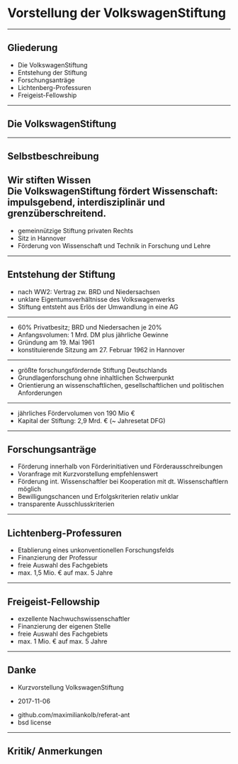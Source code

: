 # Vorstellung der VolkswagenStiftung
---
## Gliederung
* Die VolkswagenStiftung
* Entstehung der Stiftung
* Forschungsanträge
* Lichtenberg-Professuren
* Freigeist-Fellowship
---
## Die VolkswagenStiftung
---
## Selbstbeschreibung
Wir stiften Wissen  
Die VolkswagenStiftung fördert Wissenschaft: impulsgebend, interdisziplinär und grenzüberschreitend.
---
* gemeinnützige Stiftung privaten Rechts
* Sitz in Hannover
* Förderung von Wissenschaft und Technik in Forschung und Lehre
---
## Entstehung der Stiftung
* nach WW2: Vertrag zw. BRD und Niedersachsen
* unklare Eigentumsverhältnisse des Volkswagenwerks
* Stiftung entsteht aus Erlös der Umwandlung in eine AG
---
* 60% Privatbesitz; BRD und Niedersachen je 20%
* Anfangsvolumen: 1 Mrd. DM plus jährliche Gewinne
* Gründung am 19. Mai 1961
* konstituierende Sitzung am 27. Februar 1962 in Hannover
---
* größte forschungsfördernde Stiftung Deutschlands
* Grundlagenforschung ohne inhaltlichen Schwerpunkt
* Orientierung an wissenschaftlichen, gesellschaftlichen und politischen Anforderungen
---
* jährliches Fördervolumen von 190 Mio €
* Kapital der Stiftung: 2,9 Mrd. € (~ Jahresetat DFG)
---
## Forschungsanträge
* Förderung innerhalb von Förderinitiativen und Förderausschreibungen
* Voranfrage mit Kurzvorstellung empfehlenswert
* Förderung int. Wissenschaftler bei Kooperation mit dt. Wissenschaftlern möglich
* Bewilligungschancen und Erfolgskriterien relativ unklar
* transparente Ausschlusskriterien
---
## Lichtenberg-Professuren
* Etablierung eines unkonventionellen Forschungsfelds
* Finanzierung der Professur
* freie Auswahl des Fachgebiets
* max. 1,5 Mio. € auf max. 5 Jahre
---
## Freigeist-Fellowship
* exzellente Nachwuchswissenschaftler
* Finanzierung der eigenen Stelle
* freie Auswahl des Fachgebiets
* max. 1 Mio. € auf max. 5 Jahre
---
## Danke
* Kurzvorstellung VolkswagenStiftung
+ 2017-11-06
* github.com/maximiliankolb/referat-ant
* bsd license
---
## Kritik/ Anmerkungen
